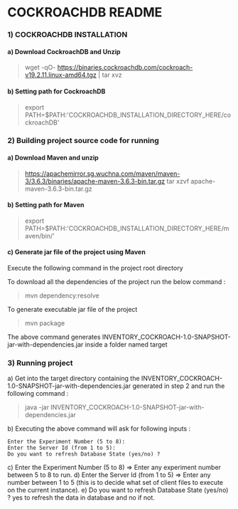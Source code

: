 # COCKROACHDB README
 
### 1) COCKROACHDB INSTALLATION
 
#### a) Download CockroachDB and Unzip
 
> wget -qO- https://binaries.cockroachdb.com/cockroach-v19.2.11.linux-amd64.tgz | tar  xvz

#### b) Setting path for CockroachDB

> export PATH=$PATH:'COCKROACHDB_INSTALLATION_DIRECTORY_HERE/cockroachDB'

### 2) Building project source code for running

#### a) Download Maven and unzip

> https://apachemirror.sg.wuchna.com/maven/maven-3/3.6.3/binaries/apache-maven-3.6.3-bin.tar.gz
> tar xzvf apache-maven-3.6.3-bin.tar.gz

#### b) Setting path for Maven

> export PATH=$PATH:'COCKROACHDB_INSTALLATION_DIRECTORY_HERE/maven/bin/'

#### c) Generate jar file of the project using Maven

Execute the following command in the project root directory

To download all the dependencies of the project run the below command :
> mvn dependency:resolve

To generate executable jar file of the project
> mvn package

The above command generates INVENTORY_COCKROACH-1.0-SNAPSHOT-jar-with-dependencies.jar inside a folder named target

### 3) Running project

a) Get into the target directory containing the INVENTORY_COCKROACH-1.0-SNAPSHOT-jar-with-dependencies.jar generated in step 2 and run the following command :

>java -jar INVENTORY_COCKROACH-1.0-SNAPSHOT-jar-with-dependencies.jar

b) Executing the above command will ask for following inputs :

    Enter the Experiment Number (5 to 8):
    Enter the Server Id (from 1 to 5):
    Do you want to refresh Database State (yes/no) ? 
c) Enter the Experiment Number (5 to 8) => Enter any experiment number between 5 to 8 to run.
d) Enter the Server Id (from 1 to 5) => Enter any number between 1 to 5 (this is to decide what set of client files to execute on the current instance).
e) Do you want to refresh Database State (yes/no) ? yes to refresh the data in database and no if not.
